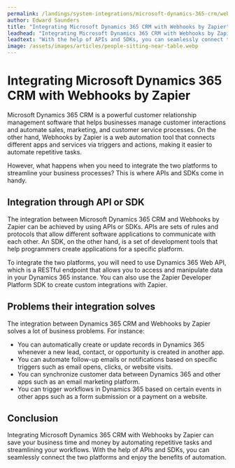 ```yaml
---
permalink: /landings/system-integrations/microsoft-dynamics-365-crm/webhooks-by-zapier
author: Edward Saunders
title: "Integrating Microsoft Dynamics 365 CRM with Webhooks by Zapier"
leadhead: "Integrating Microsoft Dynamics 365 CRM with Webhooks by Zapier can save your business time and money by automating repetitive tasks and streamlining your workflows"
leadtext: "With the help of APIs and SDKs, you can seamlessly connect the two platforms and enjoy the benefits of automation."
image: /assets/images/articles/people-sitting-near-table.webp
---
```

<div class="arttext">    <h1>Integrating Microsoft Dynamics 365 CRM with Webhooks by Zapier</h1>
    <p>Microsoft Dynamics 365 CRM is a powerful customer relationship management software that helps businesses manage customer interactions and automate sales, marketing, and customer service processes. On the other hand, Webhooks by Zapier is a web automation tool that connects different apps and services via triggers and actions, making it easier to automate repetitive tasks.</p>
    <p>However, what happens when you need to integrate the two platforms to streamline your business processes? This is where APIs and SDKs come in handy.</p>
    <h2>Integration through API or SDK</h2>
    <p>The integration between Microsoft Dynamics 365 CRM and Webhooks by Zapier can be achieved by using APIs or SDKs. APIs are sets of rules and protocols that allow different software applications to communicate with each other. An SDK, on the other hand, is a set of development tools that help programmers create applications for a specific platform.</p>
    <p>To integrate the two platforms, you will need to use Dynamics 365 Web API, which is a RESTful endpoint that allows you to access and manipulate data in your Dynamics 365 instance. You can also use the Zapier Developer Platform SDK to create custom integrations with Zapier.</p>
    <h2>Problems their integration solves</h2>
    <p>The integration between Dynamics 365 CRM and Webhooks by Zapier solves a lot of business problems. For instance:</p>
    <ul>
        <li>You can automatically create or update records in Dynamics 365 whenever a new lead, contact, or opportunity is created in another app.</li>
        <li>You can automate follow-up emails or notifications based on specific triggers such as email opens, clicks, or website visits.</li>
        <li>You can synchronize customer data between Dynamics 365 and other apps such as an email marketing platform.</li>
        <li>You can trigger workflows in Dynamics 365 based on certain events in other apps such as a form submission or a payment on a website.</li>
    </ul>
    <h2>Conclusion</h2>
    <p>Integrating Microsoft Dynamics 365 CRM with Webhooks by Zapier can save your business time and money by automating repetitive tasks and streamlining your workflows. With the help of APIs and SDKs, you can seamlessly connect the two platforms and enjoy the benefits of automation.</p>
</div>